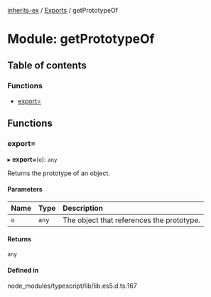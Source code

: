 [inherits-ex](../README.md) / [Exports](../modules.md) / getPrototypeOf

# Module: getPrototypeOf

## Table of contents

### Functions

- [export&#x3D;](getPrototypeOf.md#export&#x3D;)

## Functions

### export&#x3D;

▸ **export=**(`o`): `any`

Returns the prototype of an object.

#### Parameters

| Name | Type | Description |
| :------ | :------ | :------ |
| `o` | `any` | The object that references the prototype. |

#### Returns

`any`

#### Defined in

node_modules/typescript/lib/lib.es5.d.ts:167
